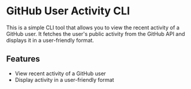 # GitHub User Activity CLI

This is a simple CLI tool that allows you to view the recent activity of a GitHub user. It fetches the user's public activity from the GitHub API and displays it in a user-friendly format.

## Features
- View recent activity of a GitHub user
- Display activity in a user-friendly format